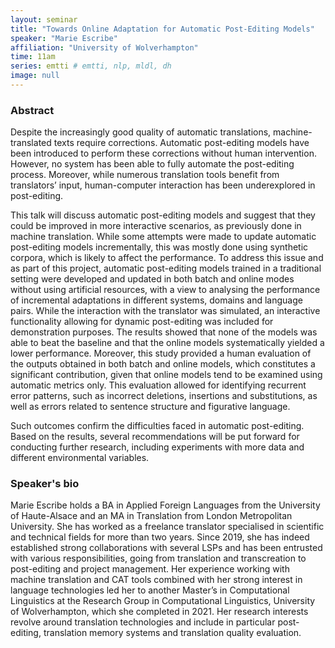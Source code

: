```yaml
---
layout: seminar
title: "Towards Online Adaptation for Automatic Post-Editing Models"
speaker: "Marie Escribe"
affiliation: "University of Wolverhampton"
time: 11am
series: emtti # emtti, nlp, mldl, dh 
image: null 
---
```


### Abstract
Despite the increasingly good quality of automatic translations, machine-translated texts require corrections. Automatic post-editing models have been introduced to perform these corrections without human intervention. However, no system has been able to fully automate the post-editing process. Moreover, while numerous translation tools benefit from translators’ input, human-computer interaction has been underexplored in post-editing.

This talk will discuss automatic post-editing models and suggest that they could be improved in more interactive scenarios, as previously done in machine translation. While some attempts were made to update automatic post-editing models incrementally, this was mostly done using synthetic corpora, which is likely to affect the performance. To address this issue and as part of this project, automatic post-editing models trained in a traditional setting were developed and updated in both batch and online modes without using artificial resources, with a view to analysing the performance of incremental adaptations in different systems, domains and language pairs. While the interaction with the translator was simulated, an interactive functionality allowing for dynamic post-editing was included for demonstration purposes. The results showed that none of the models was able to beat the baseline and that the online models systematically yielded a lower performance. Moreover, this study provided a human evaluation of the outputs obtained in both batch and online models, which constitutes a significant contribution, given that online models tend to be examined using automatic metrics only. This evaluation allowed for identifying recurrent error patterns, such as incorrect deletions, insertions and substitutions, as well as errors related to sentence structure and figurative language.

Such outcomes confirm the difficulties faced in automatic post-editing. Based on the results, several recommendations will be put forward for conducting further research, including experiments with more data and different environmental variables.

### Speaker's bio
Marie Escribe holds a BA in Applied Foreign Languages from the University of Haute-Alsace and an MA in Translation from London Metropolitan University. She has worked as a freelance translator specialised in scientific and technical fields for more than two years. Since 2019, she has indeed established strong collaborations with several LSPs and has been entrusted with various responsibilities, going from translation and transcreation to post-editing and project management.
Her experience working with machine translation and CAT tools combined with her strong interest in language technologies led her to another Master’s in Computational Linguistics at the Research Group in Computational Linguistics, University of Wolverhampton, which she completed in 2021.
Her research interests revolve around translation technologies and include in particular post-editing, translation memory systems and translation quality evaluation.




